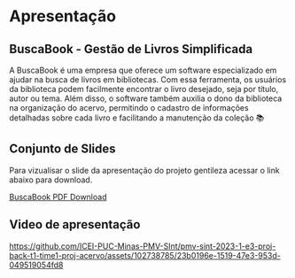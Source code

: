 # Apresentação

## BuscaBook - Gestão de Livros Simplificada

A BuscaBook é uma empresa que oferece um software especializado em ajudar na busca de livros em bibliotecas. Com essa ferramenta, os usuários da biblioteca podem facilmente encontrar o livro desejado, seja por título, autor ou tema. Além disso, o software também auxilia o dono da biblioteca na organização do acervo, permitindo o cadastro de informações detalhadas sobre cada livro e facilitando a manutenção da coleção 📚

## Conjunto de Slides 

Para vizualisar o slide da apresentação do projeto gentileza acessar o link abaixo para download.

[BuscaBook PDF Download](https://github.com/ICEI-PUC-Minas-PMV-SInt/pmv-sint-2023-1-e3-proj-back-t1-time1-proj-acervo/files/11853125/BuscaBook.pdf)

## Video de apresentação

https://github.com/ICEI-PUC-Minas-PMV-SInt/pmv-sint-2023-1-e3-proj-back-t1-time1-proj-acervo/assets/102738785/23b0196e-1519-47e3-953d-049519054fd8

